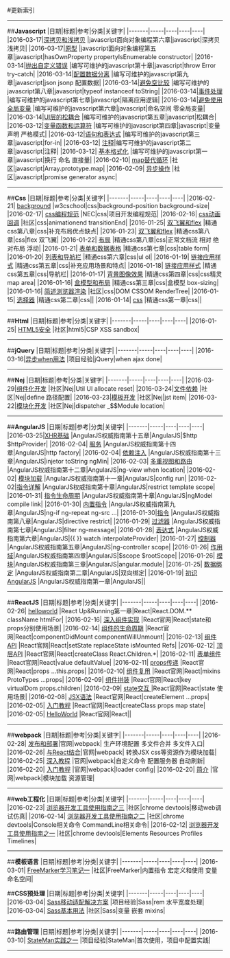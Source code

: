 ﻿#更新索引



---
##**Javascript**
|日期|标题|参考|分类|关键字|
|-------|-----|----|----|----|
|2016-03-17|[深拷贝和浅拷贝](https://github.com/brizer/Study-Notes/blob/master/%E5%BF%83%E5%BE%97%E4%BD%93%E4%BC%9A/%E8%AF%BB%E4%B9%A6%E7%AC%94%E8%AE%B0/javascript%E9%9D%A2%E5%90%91%E5%AF%B9%E8%B1%A1%E7%BC%96%E7%A8%8B/002%E7%AC%AC%E5%85%AD%E7%AB%A0%E7%BB%A7%E6%89%BF.md "深拷贝和浅拷贝") |javascript面向对象编程第六章|javascript|深拷贝 浅拷贝|
|2016-03-17|[原型](https://github.com/brizer/Study-Notes/blob/master/%E5%BF%83%E5%BE%97%E4%BD%93%E4%BC%9A/%E8%AF%BB%E4%B9%A6%E7%AC%94%E8%AE%B0/javascript%E9%9D%A2%E5%90%91%E5%AF%B9%E8%B1%A1%E7%BC%96%E7%A8%8B/001%E7%AC%AC%E4%BA%94%E7%AB%A0%E5%8E%9F%E5%9E%8B.md "") |javascript面向对象编程第五章|javascript|hasOwnProperty propertyIsEnumerable constructor|
|2016-03-14|[抛出自定义错误][1] |编写可维护的javascript第十章|javascript|throw Error try-catch|
|2016-03-14|[配置数据分离][2] |编写可维护的javascript第九章|javascript|json jsonp 配置数据|
|2016-03-14|[避免空比较][3] |编写可维护的javascript第八章|javascript|typeof instanceof toString|
|2016-03-14|[事件处理][4] |编写可维护的javascript第七章|javascript|隔离应用逻辑|
|2016-03-14|[避免使用全局变量][5] |编写可维护的javascript第六章|javascript|命名空间 零全局变量|
|2016-03-14|[UI层的松耦合][6] |编写可维护的javascript第五章|javascript|松耦合|
|2016-03-12|[变量函数和运算符][7] |编写可维护的javascript第四章|javascript|变量声明 严格模式|
|2016-03-12|[语句和表达式][8] |编写可维护的javascript第三章|javascript|for-in|
|2016-03-12| [注释][9]|编写可维护的javascript第二章|javascript|注释|
|2016-03-12| [基本格式化][10] |编写可维护的javascript第一章|javascript|换行 命名 直接量|
|2016-02-10| [map替代循环][11] |社区|javascript|Array.prototype.map|
|2016-02-09| [异步操作][12] |社区|javascript|promise generator async|



---
##**Css**
|日期|标题|参考|分类|关键字|
|-------|-----|----|----|----|
|2016-02-21|  [background][13] |w3cschool|css|background-position background-size|
|2016-02-17|  [css编程规范][14] |NEC|css|项目开发编程规范|
|2016-02-16|  [css动画回调][15] |社区|css|animationend transitionEnd|
|2016-01-25|  [双飞翼和flex][16] |精通css第八章|css|补充布局优点缺点|
|2016-01-23| [双飞翼和flex][17] |精通css第八章|css|flex 双飞翼|
|2016-01-22| [布局][18] |精通css第八章|css|正常文档流 相对 绝对布局  浮动|
|2016-01-21| [表单和数据表格][19] |精通css第七章|css|table form|
|2016-01-20| [列表和导航栏][20] |精通css第六章|css|ul ol|
|2016-01-19| [链接应用样式][21] |精通css第五章|css|补充应用场景和特点|
|2016-01-18| [链接应用样式][22] |精通css第五章|css|导航栏|
|2016-01-17| [背景图像效果][23] |精通css第四章|css|css精灵 map area|
|2016-01-16| [盒模型和布局][24] |精通css第三章|css|盒模型 box-sizing|
|2016-01-16| [简述浏览器渲染][25] |社区|css|DOM CSSOM RenderTree|
|2016-01-15| [选择器][26] |精通css第二章|css||
|2016-01-14| [css][27] |精通css第一章|css||


---
##**Html**
|日期|标题|参考|分类|关键字|
|-------|-----|----|----|----|
|2016-01-25| [HTML5安全][28] |社区|html5|CSP XSS sandbox|



---
##**jQuery**
|日期|标题|参考|分类|关键字|
|-------|-----|----|----|----|
|2016-03-16|[异步when用法][29] |项目经验|jQuery|when ajax done|

---
##**Nej**
|日期|标题|参考|分类|关键字|
|-------|-----|----|----|----|
|2016-03-29|[组件化开发](https://github.com/brizer/Study-Notes/blob/master/%E5%BF%83%E5%BE%97%E4%BD%93%E4%BC%9A/%E7%A4%BE%E5%8C%BA/Nej/004%E7%BB%84%E4%BB%B6%E5%8C%96.md "") |社区|Nej|Util UI allocate reset|
|2016-03-24|[文件依赖](https://github.com/brizer/Study-Notes/blob/master/%E5%BF%83%E5%BE%97%E4%BD%93%E4%BC%9A/%E7%A4%BE%E5%8C%BA/Nej/003%E6%96%87%E4%BB%B6%E4%BE%9D%E8%B5%96.md "") |社区|Nej|define 路径配置|
|2016-03-23|[模板开发](https://github.com/brizer/Study-Notes/blob/master/%E5%BF%83%E5%BE%97%E4%BD%93%E4%BC%9A/%E7%A4%BE%E5%8C%BA/Nej/002%E6%A8%A1%E6%9D%BF.md "") |社区|Nej|jst item|
|2016-03-22|[模块化开发](https://github.com/brizer/Study-Notes/blob/master/%E5%BF%83%E5%BE%97%E4%BD%93%E4%BC%9A/%E7%A4%BE%E5%8C%BA/Nej/001%E6%A8%A1%E5%9D%97%E5%8C%96.md "") |社区|Nej|dispatcher _$$Module location|




---
##**AngularJS**
|日期|标题|参考|分类|关键字|
|-------|-----|----|----|----|
|2016-03-25|[XHR基础](https://github.com/brizer/Study-Notes/blob/master/%E5%BF%83%E5%BE%97%E4%BD%93%E4%BC%9A/%E8%AF%BB%E4%B9%A6%E7%AC%94%E8%AE%B0/AngularJS%E6%9D%83%E5%A8%81%E6%8C%87%E5%8D%97/AngularJS%E6%9D%83%E5%A8%81%E6%8C%87%E5%8D%97%E7%AC%AC%E5%8D%81%E4%BA%94%E7%AB%A0%E4%B9%8BXHR%E5%9F%BA%E7%A1%80.md "") |AngularJS权威指南第十五章|AngularJS|$http $httpProvider|
|2016-02-04| [服务][30] |AngularJS权威指南第十四章|AngularJS|http factory|
|2016-02-04| [依赖注入][31] |AngularJS权威指南第十三章|AngularJS|injetor toString ngMin|
|2016-02-03| [多重视图和路由][32] |AngularJS权威指南第十二章|AngularJS|ng-view when location|
|2016-02-02| [模块加载][33] |AngularJS权威指南第十一章|AngularJS|config run|
|2016-02-02|[指令详解][34] |AngularJS权威指南第十章|AngularJS|restrict template scope|
|2016-01-31| [指令生命周期][35] |AngularJS权威指南第十章|AngularJS|ngModel compile link|
|2016-01-30| [内置指令][36] |AngularJS权威指南第九章|AngularJS|ng-if ng-repeat ng-src ...|
|2016-01-30|[指令][37] |AngularJS权威指南第八章|AngularJS|directive restrict|
|2016-01-29| [过滤器][38] |AngularJS权威指南第七章|AngularJS|filter ng-message|
|2016-01-28| [表达式][39] |AngularJS权威指南第六章|AngularJS|{{ }} watch interpolateProvider|
|2016-01-27| [控制器][40] |AngularJS权威指南第五章|AngularJS|ng-controller scope|
|2016-01-26| [作用域][41]|AngularJS权威指南第四章|AngularJS|\$scope $rootScope|
|2016-01-26| [模块][42]|AngularJS权威指南第三章|AngularJS|angular.module|
|2016-01-25| [数据绑定][43] |AngularJS权威指南第二章|AngularJS|双向绑定|
|2016-01-19| [初识AngularJS][44] |AngularJS权威指南第一章|AngularJS||


---
##**ReactJS**
|日期|标题|参考|分类|关键字|
|-------|-----|----|----|----|
|2016-02-26| [helloworld][45] |React Up&Running第一章|React|React.DOM.** className htmlFor|
|2016-02-16| [深入组件实现][46] |React官网|React|state和props分别使用场景|
|2016-02-14| [组件的生命周期][47] |React官网|React|componentDidMount componentWillUnmount|
|2016-02-13| [组件API][48] |React官网|React|setState replaceState isMounted Refs|
|2016-02-12| [顶层API][49] |React官网|React|createClass  React.Children.*|
|2016-02-11| [表单组件][50] |React官网|React|value defaultValue|
|2016-02-11| [props传递][51] |React官网|React|props ...this.props|
|2016-02-10| [组件复用][52] |React官网|React|mixins ProtoTypes ...props|
|2016-02-09| [组件拼装][53] |React官网|React|key virtualDom props.children|
|2016-02-09| [state交互 ][54]|React官网|React|state 使用场景|
|2016-02-08| [JSX语法][55] |React官网|React|createElement ...props|
|2016-02-05| [入门教程][56] |React官网|React|createClass props map state|
|2016-02-05| [HelloWorld][57] |React官网|React||


---
##**webpack**
|日期|标题|参考|分类|关键字|
|-------|-----|----|----|----|
|2016-02-28| [发布和部署][58]|官网|webpack| 生产环境配置 多文件合并 多文件入口|
|2016-02-26| [与React结合][59]|官网|webpack| 转换JSX css等资源作为模块加载|
|2016-02-25| [深入教程][60] |官网|webpack|自定义命令 配置服务器 自动刷新|
|2016-02-20| [入门教程][61] |官网|webpack|loader config|
|2016-02-20| [简介][62] |官网|webpack|模块加载 资源管理|


---
##**web工程化**
|日期|标题|参考|分类|关键字|
|-------|-----|----|----|----|
|2016-02-23| [浏览器开发工具使用指南之三][63] |社区|chrome devtools|移动web调试仿真|
|2016-02-14| [浏览器开发工具使用指南之二][64] |社区|chrome devtools|Console相关命令 CommandLine相关命令|
|2016-02-12| [浏览器开发工具使用指南之一][65] |社区|chrome devtools|Elements Resources Profiles Timelines|


---
##**模板语言**
|日期|标题|参考|分类|关键字|
|-------|-----|----|----|----|
|2016-03-01| [FreeMarker学习笔记一][66] |社区|FreeMarker|内置指令 宏定义和使用 变量 命名空间|


##**CSS预处理**
|日期|标题|参考|分类|关键字|
|-------|-----|----|----|----|
|2016-03-04| [Sass移动适配解决方案][67] |项目经验|Sass|rem 水平宽度处理|
|2016-03-04| [Sass基本用法][68] |社区|Sass|变量 嵌套 mixins|


---
##**路由管理**
|日期|标题|参考|分类|关键字|
|-------|-----|----|----|----|
|2016-03-10| [StateMan实践之一][69] |项目经验|StateMan|首次使用，项目中配置实践|







---


  [1]: https://github.com/brizer/Study-Notes/blob/master/%E5%BF%83%E5%BE%97%E4%BD%93%E4%BC%9A/%E8%AF%BB%E4%B9%A6%E7%AC%94%E8%AE%B0/%E7%BC%96%E5%86%99%E5%8F%AF%E7%BB%B4%E6%8A%A4%E7%9A%84javascript/010%E7%AC%AC%E5%8D%81%E7%AB%A0%E6%8A%9B%E5%87%BA%E8%87%AA%E5%AE%9A%E4%B9%89%E9%94%99%E8%AF%AF.md
  [2]: https://github.com/brizer/Study-Notes/blob/master/%E5%BF%83%E5%BE%97%E4%BD%93%E4%BC%9A/%E8%AF%BB%E4%B9%A6%E7%AC%94%E8%AE%B0/%E7%BC%96%E5%86%99%E5%8F%AF%E7%BB%B4%E6%8A%A4%E7%9A%84javascript/009%E7%AC%AC%E4%B9%9D%E7%AB%A0%E5%B0%86%E9%85%8D%E7%BD%AE%E6%95%B0%E6%8D%AE%E4%BB%8E%E4%BB%A3%E7%A0%81%E4%B8%AD%E5%88%86%E7%A6%BB%E5%87%BA%E6%9D%A5.md
  [3]: https://github.com/brizer/Study-Notes/blob/master/%E5%BF%83%E5%BE%97%E4%BD%93%E4%BC%9A/%E8%AF%BB%E4%B9%A6%E7%AC%94%E8%AE%B0/%E7%BC%96%E5%86%99%E5%8F%AF%E7%BB%B4%E6%8A%A4%E7%9A%84javascript/008%E7%AC%AC%E5%85%AB%E7%AB%A0%E9%81%BF%E5%85%8D%E2%80%9C%E7%A9%BA%E6%AF%94%E8%BE%83%E2%80%9D.md
  [4]: https://github.com/brizer/Study-Notes/blob/master/%E5%BF%83%E5%BE%97%E4%BD%93%E4%BC%9A/%E8%AF%BB%E4%B9%A6%E7%AC%94%E8%AE%B0/%E7%BC%96%E5%86%99%E5%8F%AF%E7%BB%B4%E6%8A%A4%E7%9A%84javascript/007%E7%AC%AC%E4%B8%83%E7%AB%A0%E4%BA%8B%E4%BB%B6%E5%A4%84%E7%90%86.md
  [5]: https://github.com/brizer/Study-Notes/blob/master/%E5%BF%83%E5%BE%97%E4%BD%93%E4%BC%9A/%E8%AF%BB%E4%B9%A6%E7%AC%94%E8%AE%B0/%E7%BC%96%E5%86%99%E5%8F%AF%E7%BB%B4%E6%8A%A4%E7%9A%84javascript/006%E7%AC%AC%E5%85%AD%E7%AB%A0%E9%81%BF%E5%85%8D%E4%BD%BF%E7%94%A8%E5%85%A8%E5%B1%80%E5%8F%98%E9%87%8F.md
  [6]: https://github.com/brizer/Study-Notes/blob/master/%E5%BF%83%E5%BE%97%E4%BD%93%E4%BC%9A/%E8%AF%BB%E4%B9%A6%E7%AC%94%E8%AE%B0/%E7%BC%96%E5%86%99%E5%8F%AF%E7%BB%B4%E6%8A%A4%E7%9A%84javascript/005%E7%AC%AC%E4%BA%94%E7%AB%A0UI%E5%B1%82%E7%9A%84%E6%9D%BE%E8%80%A6%E5%90%88.md
  [7]: https://github.com/brizer/Study-Notes/blob/master/%E5%BF%83%E5%BE%97%E4%BD%93%E4%BC%9A/%E8%AF%BB%E4%B9%A6%E7%AC%94%E8%AE%B0/%E7%BC%96%E5%86%99%E5%8F%AF%E7%BB%B4%E6%8A%A4%E7%9A%84javascript/004%E7%AC%AC%E5%9B%9B%E7%AB%A0%E5%8F%98%E9%87%8F%E3%80%81%E5%87%BD%E6%95%B0%E5%92%8C%E8%BF%90%E7%AE%97%E7%AC%A6.md
  [8]: https://github.com/brizer/Study-Notes/blob/master/%E5%BF%83%E5%BE%97%E4%BD%93%E4%BC%9A/%E8%AF%BB%E4%B9%A6%E7%AC%94%E8%AE%B0/%E7%BC%96%E5%86%99%E5%8F%AF%E7%BB%B4%E6%8A%A4%E7%9A%84javascript/003%E7%AC%AC%E4%B8%89%E7%AB%A0%E8%AF%AD%E5%8F%A5%E5%92%8C%E8%A1%A8%E8%BE%BE%E5%BC%8F.md
  [9]: https://github.com/brizer/Study-Notes/blob/master/%E5%BF%83%E5%BE%97%E4%BD%93%E4%BC%9A/%E8%AF%BB%E4%B9%A6%E7%AC%94%E8%AE%B0/%E7%BC%96%E5%86%99%E5%8F%AF%E7%BB%B4%E6%8A%A4%E7%9A%84javascript/002%E7%AC%AC%E4%BA%8C%E7%AB%A0%E6%B3%A8%E9%87%8A.md
  [10]: https://github.com/brizer/Study-Notes/blob/master/%E5%BF%83%E5%BE%97%E4%BD%93%E4%BC%9A/%E8%AF%BB%E4%B9%A6%E7%AC%94%E8%AE%B0/%E7%BC%96%E5%86%99%E5%8F%AF%E7%BB%B4%E6%8A%A4%E7%9A%84javascript/001%E7%AC%AC%E4%B8%80%E7%AB%A0%E5%9F%BA%E6%9C%AC%E7%9A%84%E6%A0%BC%E5%BC%8F%E5%8C%96.md
  [11]: https://github.com/brizer/Study-Notes/blob/master/%E5%BF%83%E5%BE%97%E4%BD%93%E4%BC%9A/%E8%AF%BE%E4%BD%99%E5%AD%A6%E4%B9%A0/map%E6%9B%BF%E4%BB%A3for%E5%BE%AA%E7%8E%AF.md
  [12]: https://github.com/brizer/Study-Notes/blob/master/%E5%BF%83%E5%BE%97%E4%BD%93%E4%BC%9A/%E8%AF%BE%E4%BD%99%E5%AD%A6%E4%B9%A0/javascript%E5%BC%82%E6%AD%A5%E6%93%8D%E4%BD%9C.md
  [13]: https://github.com/brizer/Study-Notes/blob/master/%E5%BF%83%E5%BE%97%E4%BD%93%E4%BC%9A/%E8%AF%BE%E4%BD%99%E5%AD%A6%E4%B9%A0/css%E5%B1%9E%E6%80%A7%E4%B9%8Bbackground.md
  [14]: https://www.zybuluo.com/brizer/note/288094
  [15]: https://github.com/brizer/Study-Notes/blob/master/%E5%BF%83%E5%BE%97%E4%BD%93%E4%BC%9A/%E8%AF%BE%E4%BD%99%E5%AD%A6%E4%B9%A0/CSS%E5%8A%A8%E7%94%BB%E5%9B%9E%E8%B0%83.md
  [16]: https://github.com/brizer/Study-Notes/blob/master/%E5%BF%83%E5%BE%97%E4%BD%93%E4%BC%9A/%E8%AF%BB%E4%B9%A6%E7%AC%94%E8%AE%B0/%E7%B2%BE%E9%80%9Acss/%E7%AC%AC%E5%85%AB%E7%AB%A0%E5%B8%83%E5%B1%802.md
  [17]: https://github.com/brizer/Study-Notes/blob/master/%E5%BF%83%E5%BE%97%E4%BD%93%E4%BC%9A/%E8%AF%BB%E4%B9%A6%E7%AC%94%E8%AE%B0/%E7%B2%BE%E9%80%9Acss/%E7%AC%AC%E5%85%AB%E7%AB%A0%E5%B8%83%E5%B1%802.md
  [18]: https://github.com/brizer/Study-Notes/blob/master/%E5%BF%83%E5%BE%97%E4%BD%93%E4%BC%9A/%E8%AF%BB%E4%B9%A6%E7%AC%94%E8%AE%B0/%E7%B2%BE%E9%80%9Acss/%E7%AC%AC%E5%85%AB%E7%AB%A0%E5%B8%83%E5%B1%80.md
  [19]: https://github.com/brizer/Study-Notes/blob/master/%E5%BF%83%E5%BE%97%E4%BD%93%E4%BC%9A/%E8%AF%BB%E4%B9%A6%E7%AC%94%E8%AE%B0/%E7%B2%BE%E9%80%9Acss/%E7%AC%AC%E4%B8%83%E7%AB%A0%E5%AF%B9%E8%A1%A8%E5%8D%95%E5%92%8C%E6%95%B0%E6%8D%AE%E8%A1%A8%E6%A0%BC%E5%BA%94%E7%94%A8%E6%A0%B7%E5%BC%8F.md
  [20]: https://github.com/brizer/Study-Notes/blob/master/%E5%BF%83%E5%BE%97%E4%BD%93%E4%BC%9A/%E8%AF%BB%E4%B9%A6%E7%AC%94%E8%AE%B0/%E7%B2%BE%E9%80%9Acss/%E7%AC%AC%E5%85%AD%E7%AB%A0%E5%88%97%E8%A1%A8%E6%A0%B7%E5%BC%8F%E5%92%8C%E5%AF%BC%E8%88%AA%E6%A0%8F.md
  [21]: https://github.com/brizer/Study-Notes/blob/master/%E5%BF%83%E5%BE%97%E4%BD%93%E4%BC%9A/%E8%AF%BB%E4%B9%A6%E7%AC%94%E8%AE%B0/%E7%B2%BE%E9%80%9Acss/%E7%AC%AC%E4%BA%94%E7%AB%A0%E5%AF%B9%E9%93%BE%E6%8E%A5%E5%BA%94%E7%94%A8%E6%A0%B7%E5%BC%8F.md
  [22]: https://github.com/brizer/Study-Notes/blob/master/%E5%BF%83%E5%BE%97%E4%BD%93%E4%BC%9A/%E8%AF%BB%E4%B9%A6%E7%AC%94%E8%AE%B0/%E7%B2%BE%E9%80%9Acss/%E7%AC%AC%E4%BA%94%E7%AB%A0%E5%AF%B9%E9%93%BE%E6%8E%A5%E5%BA%94%E7%94%A8%E6%A0%B7%E5%BC%8F.md
  [23]: https://github.com/brizer/Study-Notes/blob/master/%E5%BF%83%E5%BE%97%E4%BD%93%E4%BC%9A/%E8%AF%BB%E4%B9%A6%E7%AC%94%E8%AE%B0/%E7%B2%BE%E9%80%9Acss/%E7%AC%AC%E5%9B%9B%E7%AB%A0%E8%83%8C%E6%99%AF%E5%9B%BE%E5%83%8F%E6%95%88%E6%9E%9C.md
  [24]: https://github.com/brizer/Study-Notes/blob/master/%E5%BF%83%E5%BE%97%E4%BD%93%E4%BC%9A/%E8%AF%BB%E4%B9%A6%E7%AC%94%E8%AE%B0/%E7%B2%BE%E9%80%9Acss/%E7%AC%AC%E4%B8%89%E7%AB%A0%E7%9B%92%E6%A8%A1%E5%9E%8B%E5%92%8C%E5%B8%83%E5%B1%80.md
  [25]: https://github.com/brizer/Study-Notes/blob/master/%E5%BF%83%E5%BE%97%E4%BD%93%E4%BC%9A/%E8%AF%BE%E4%BD%99%E5%AD%A6%E4%B9%A0/%E7%AE%80%E8%BF%B0%E6%B5%8F%E8%A7%88%E5%99%A8%E6%B8%B2%E6%9F%93%E6%9C%BA%E5%88%B6.md
  [26]: https://github.com/brizer/Study-Notes/blob/master/%E5%BF%83%E5%BE%97%E4%BD%93%E4%BC%9A/%E8%AF%BB%E4%B9%A6%E7%AC%94%E8%AE%B0/%E7%B2%BE%E9%80%9Acss/%E7%AC%AC%E4%BA%8C%E7%AB%A0%E9%80%89%E6%8B%A9%E5%99%A8.md
  [27]: https://github.com/brizer/Study-Notes/blob/master/%E5%BF%83%E5%BE%97%E4%BD%93%E4%BC%9A/%E8%AF%BB%E4%B9%A6%E7%AC%94%E8%AE%B0/%E7%B2%BE%E9%80%9Acss/%E7%AC%AC%E4%B8%80%E7%AB%A0.md
  [28]: https://github.com/brizer/Study-Notes/blob/master/%E5%BF%83%E5%BE%97%E4%BD%93%E4%BC%9A/%E8%AF%BE%E4%BD%99%E5%AD%A6%E4%B9%A0/HTML5%E5%AF%B9%E5%AE%89%E5%85%A8%E6%80%A7%E7%9A%84%E6%94%B9%E8%BF%9B.md
  [29]: https://github.com/brizer/Study-Notes/blob/master/%E5%BF%83%E5%BE%97%E4%BD%93%E4%BC%9A/%E7%A4%BE%E5%8C%BA/jQuery/001jQuery%E5%BC%82%E6%AD%A5%E7%BC%96%E7%A8%8B%E4%B9%8Bwhen%E7%94%A8%E6%B3%95.md
  [30]: https://github.com/brizer/Study-Notes/blob/master/%E5%BF%83%E5%BE%97%E4%BD%93%E4%BC%9A/%E8%AF%BB%E4%B9%A6%E7%AC%94%E8%AE%B0/AngularJS%E6%9D%83%E5%A8%81%E6%8C%87%E5%8D%97/AngularJS%E6%9D%83%E5%A8%81%E6%8C%87%E5%8D%97%E7%AC%AC%E5%8D%81%E5%9B%9B%E7%AB%A0%E4%B9%8B%E6%9C%8D%E5%8A%A1.md
  [31]: https://github.com/brizer/Study-Notes/blob/master/%E5%BF%83%E5%BE%97%E4%BD%93%E4%BC%9A/%E8%AF%BB%E4%B9%A6%E7%AC%94%E8%AE%B0/AngularJS%E6%9D%83%E5%A8%81%E6%8C%87%E5%8D%97/AngularJS%E6%9D%83%E5%A8%81%E6%8C%87%E5%8D%97%E7%AC%AC%E5%8D%81%E4%B8%89%E7%AB%A0%E4%B9%8B%E4%BE%9D%E8%B5%96%E6%B3%A8%E5%85%A5.md
  [32]: https://github.com/brizer/Study-Notes/blob/master/%E5%BF%83%E5%BE%97%E4%BD%93%E4%BC%9A/%E8%AF%BB%E4%B9%A6%E7%AC%94%E8%AE%B0/AngularJS%E6%9D%83%E5%A8%81%E6%8C%87%E5%8D%97/AngularJS%E6%9D%83%E5%A8%81%E6%8C%87%E5%8D%97%E5%8D%81%E4%BA%8C%E7%AB%A0%E4%B9%8B%E5%A4%9A%E9%87%8D%E8%A7%86%E5%9B%BE%E5%92%8C%E8%B7%AF%E7%94%B1.md
  [33]: https://github.com/brizer/Study-Notes/blob/master/%E5%BF%83%E5%BE%97%E4%BD%93%E4%BC%9A/%E8%AF%BB%E4%B9%A6%E7%AC%94%E8%AE%B0/AngularJS%E6%9D%83%E5%A8%81%E6%8C%87%E5%8D%97/AngularJS%E6%9D%83%E5%A8%81%E6%8C%87%E5%8D%97%E7%AC%AC%E5%8D%81%E4%B8%80%E7%AB%A0%E4%B9%8B%E6%A8%A1%E5%9D%97%E5%8A%A0%E8%BD%BD.md
  [34]: https://github.com/brizer/Study-Notes/blob/master/%E5%BF%83%E5%BE%97%E4%BD%93%E4%BC%9A/%E8%AF%BB%E4%B9%A6%E7%AC%94%E8%AE%B0/AngularJS%E6%9D%83%E5%A8%81%E6%8C%87%E5%8D%97/AngularJS%E6%9D%83%E5%A8%81%E6%8C%87%E5%8D%97%E7%AC%AC%E5%8D%81%E7%AB%A0%E4%B9%8B%E6%8C%87%E4%BB%A4%E8%AF%A6%E8%A7%A3.md
  [35]: https://github.com/brizer/Study-Notes/blob/master/%E5%BF%83%E5%BE%97%E4%BD%93%E4%BC%9A/%E8%AF%BB%E4%B9%A6%E7%AC%94%E8%AE%B0/AngularJS%E6%9D%83%E5%A8%81%E6%8C%87%E5%8D%97/AngularJS%E6%9D%83%E5%A8%81%E6%8C%87%E5%8D%97%E7%AC%AC%E5%8D%81%E7%AB%A0%E4%B9%8B%E6%8C%87%E4%BB%A4%E7%94%9F%E5%91%BD%E5%91%A8%E6%9C%9F.md
  [36]: https://github.com/brizer/Study-Notes/blob/master/%E5%BF%83%E5%BE%97%E4%BD%93%E4%BC%9A/%E8%AF%BB%E4%B9%A6%E7%AC%94%E8%AE%B0/AngularJS%E6%9D%83%E5%A8%81%E6%8C%87%E5%8D%97/AngularJS%E6%9D%83%E5%A8%81%E6%8C%87%E5%8D%97%E7%AC%AC%E4%B9%9D%E7%AB%A0%E4%B9%8B%E5%86%85%E7%BD%AE%E6%8C%87%E4%BB%A4.md
  [37]: https://github.com/brizer/Study-Notes/blob/master/%E5%BF%83%E5%BE%97%E4%BD%93%E4%BC%9A/%E8%AF%BB%E4%B9%A6%E7%AC%94%E8%AE%B0/AngularJS%E6%9D%83%E5%A8%81%E6%8C%87%E5%8D%97/AngularJS%E6%9D%83%E5%A8%81%E6%8C%87%E5%8D%97%E7%AC%AC%E5%85%AB%E7%AB%A0%E4%B9%8B%E6%8C%87%E4%BB%A4%E7%AE%80%E4%BB%8B.md
  [38]: https://github.com/brizer/Study-Notes/blob/master/%E5%BF%83%E5%BE%97%E4%BD%93%E4%BC%9A/%E8%AF%BB%E4%B9%A6%E7%AC%94%E8%AE%B0/AngularJS%E6%9D%83%E5%A8%81%E6%8C%87%E5%8D%97/AngularJS%E6%9D%83%E5%A8%81%E6%8C%87%E5%8D%97%E7%AC%AC%E4%B8%83%E7%AB%A0%E4%B9%8B%E8%BF%87%E6%BB%A4%E5%99%A8.md
  [39]: https://github.com/brizer/Study-Notes/blob/master/%E5%BF%83%E5%BE%97%E4%BD%93%E4%BC%9A/%E8%AF%BB%E4%B9%A6%E7%AC%94%E8%AE%B0/AngularJS%E6%9D%83%E5%A8%81%E6%8C%87%E5%8D%97/AngularJS%E6%9D%83%E5%A8%81%E6%8C%87%E5%8D%97%E7%AC%AC%E5%85%AD%E7%AB%A0%E4%B9%8B%E8%A1%A8%E8%BE%BE%E5%BC%8F.md
  [40]: https://github.com/brizer/Study-Notes/blob/master/%E5%BF%83%E5%BE%97%E4%BD%93%E4%BC%9A/%E8%AF%BB%E4%B9%A6%E7%AC%94%E8%AE%B0/AngularJS%E6%9D%83%E5%A8%81%E6%8C%87%E5%8D%97/Angular%E6%9D%83%E5%A8%81%E6%8C%87%E5%8D%97%E7%AC%AC%E4%BA%94%E7%AB%A0%E4%B9%8B%E6%8E%A7%E5%88%B6%E5%99%A8.md
  [41]: https://github.com/brizer/Study-Notes/blob/master/%E5%BF%83%E5%BE%97%E4%BD%93%E4%BC%9A/%E8%AF%BB%E4%B9%A6%E7%AC%94%E8%AE%B0/AngularJS%E6%9D%83%E5%A8%81%E6%8C%87%E5%8D%97/Angular%E6%9D%83%E5%A8%81%E6%8C%87%E5%8D%97%E7%AC%AC%E5%9B%9B%E7%AB%A0scope.md
  [42]: https://github.com/brizer/Study-Notes/blob/master/%E5%BF%83%E5%BE%97%E4%BD%93%E4%BC%9A/%E8%AF%BB%E4%B9%A6%E7%AC%94%E8%AE%B0/AngularJS%E6%9D%83%E5%A8%81%E6%8C%87%E5%8D%97/Angular%E6%9D%83%E5%A8%81%E6%8C%87%E5%8D%97%E7%AC%AC%E4%B8%89%E7%AB%A0module.md
  [43]: https://github.com/brizer/Study-Notes/blob/master/%E5%BF%83%E5%BE%97%E4%BD%93%E4%BC%9A/%E8%AF%BB%E4%B9%A6%E7%AC%94%E8%AE%B0/AngularJS%E6%9D%83%E5%A8%81%E6%8C%87%E5%8D%97/%E7%AC%AC%E4%BA%8C%E7%AB%A0%E6%95%B0%E6%8D%AE%E7%BB%91%E5%AE%9A.md
  [44]: https://github.com/brizer/Study-Notes/blob/master/%E5%BF%83%E5%BE%97%E4%BD%93%E4%BC%9A/%E8%AF%BB%E4%B9%A6%E7%AC%94%E8%AE%B0/AngularJS%E6%9D%83%E5%A8%81%E6%8C%87%E5%8D%97/%E7%AC%AC%E4%B8%80%E7%AB%A0%E5%88%9D%E8%AF%86AngularJS.md
  [45]: https://github.com/brizer/Study-Notes/blob/master/%E5%BF%83%E5%BE%97%E4%BD%93%E4%BC%9A/%E8%AF%BB%E4%B9%A6%E7%AC%94%E8%AE%B0/React%20Up&Running/%E7%AC%AC%E4%B8%80%E7%AB%A0Hello%20World.md
  [46]: https://github.com/brizer/Study-Notes/blob/master/%E5%BF%83%E5%BE%97%E4%BD%93%E4%BC%9A/%E7%A4%BE%E5%8C%BA/React/%E7%AC%AC%E5%8D%81%E4%BA%8C%E8%AF%BE%E6%B7%B1%E5%85%A5%E7%BB%84%E4%BB%B6%E5%AE%9E%E7%8E%B0.md
  [47]: https://github.com/brizer/Study-Notes/blob/master/%E5%BF%83%E5%BE%97%E4%BD%93%E4%BC%9A/%E7%A4%BE%E5%8C%BA/React/%E7%AC%AC%E5%8D%81%E4%B8%80%E8%AF%BE%E7%BB%84%E4%BB%B6%E7%9A%84%E7%94%9F%E5%91%BD%E5%91%A8%E6%9C%9F.md
  [48]: https://github.com/brizer/Study-Notes/blob/master/%E5%BF%83%E5%BE%97%E4%BD%93%E4%BC%9A/%E7%A4%BE%E5%8C%BA/React/%E7%AC%AC%E5%8D%81%E8%AF%BE%E7%BB%84%E4%BB%B6API.md
  [49]: https://github.com/brizer/Study-Notes/blob/master/%E5%BF%83%E5%BE%97%E4%BD%93%E4%BC%9A/%E7%A4%BE%E5%8C%BA/React/%E7%AC%AC%E4%B9%9D%E8%AF%BE%E9%A1%B6%E5%B1%82API.md
  [50]: https://github.com/brizer/Study-Notes/blob/master/%E5%BF%83%E5%BE%97%E4%BD%93%E4%BC%9A/%E7%A4%BE%E5%8C%BA/React/%E7%AC%AC%E5%85%AB%E8%AF%BE%E8%A1%A8%E5%8D%95%E7%BB%84%E4%BB%B6.md
  [51]: https://github.com/brizer/Study-Notes/blob/master/%E5%BF%83%E5%BE%97%E4%BD%93%E4%BC%9A/%E7%A4%BE%E5%8C%BA/React/%E7%AC%AC%E4%B8%83%E8%AF%BEprops%E4%BC%A0%E9%80%92.md
  [52]: https://github.com/brizer/Study-Notes/blob/master/%E5%BF%83%E5%BE%97%E4%BD%93%E4%BC%9A/%E7%A4%BE%E5%8C%BA/React/%E7%AC%AC%E5%85%AD%E8%AF%BE%E5%8F%AF%E5%A4%8D%E7%94%A8%E7%BB%84%E4%BB%B6.md
  [53]: https://github.com/brizer/Study-Notes/blob/master/%E5%BF%83%E5%BE%97%E4%BD%93%E4%BC%9A/%E7%A4%BE%E5%8C%BA/React/%E7%AC%AC%E4%BA%94%E8%AF%BE%E7%BB%84%E4%BB%B6%E6%8B%BC%E8%A3%85.md
  [54]: https://github.com/brizer/Study-Notes/blob/master/%E5%BF%83%E5%BE%97%E4%BD%93%E4%BC%9A/%E7%A4%BE%E5%8C%BA/React/%E7%AC%AC%E5%9B%9B%E8%AF%BEstate%E4%BA%A4%E4%BA%92.md
  [55]: https://github.com/brizer/Study-Notes/blob/master/%E5%BF%83%E5%BE%97%E4%BD%93%E4%BC%9A/%E7%A4%BE%E5%8C%BA/React/%E7%AC%AC%E4%B8%89%E8%AF%BEJSX%E8%AF%AD%E6%B3%95.md
  [56]: https://github.com/brizer/Study-Notes/blob/master/%E5%BF%83%E5%BE%97%E4%BD%93%E4%BC%9A/%E7%A4%BE%E5%8C%BA/React/%E7%AC%AC%E4%BA%8C%E8%AF%BE%E5%85%A5%E9%97%A8%E6%95%99%E7%A8%8B.md
  [57]: https://github.com/brizer/Study-Notes/blob/master/%E5%BF%83%E5%BE%97%E4%BD%93%E4%BC%9A/%E7%A4%BE%E5%8C%BA/React/%E7%AC%AC%E4%B8%80%E8%AF%BEHelloWorld.md
  [58]: https://github.com/brizer/Study-Notes/blob/master/%E5%BF%83%E5%BE%97%E4%BD%93%E4%BC%9A/%E7%A4%BE%E5%8C%BA/WebPack/005%E5%8F%91%E5%B8%83%E5%92%8C%E9%83%A8%E7%BD%B2.md
  [59]: https://github.com/brizer/Study-Notes/blob/master/%E5%BF%83%E5%BE%97%E4%BD%93%E4%BC%9A/%E7%A4%BE%E5%8C%BA/WebPack/004%E4%B8%8EReact%E7%BB%93%E5%90%88.md
  [60]: https://github.com/brizer/Study-Notes/blob/master/%E5%BF%83%E5%BE%97%E4%BD%93%E4%BC%9A/%E7%A4%BE%E5%8C%BA/WebPack/003%E6%B7%B1%E5%85%A5%E6%95%99%E7%A8%8B.md
  [61]: https://github.com/brizer/Study-Notes/blob/master/%E5%BF%83%E5%BE%97%E4%BD%93%E4%BC%9A/%E7%A4%BE%E5%8C%BA/WebPack/002%E5%85%A5%E9%97%A8%E6%95%99%E7%A8%8B.md
  [62]: https://github.com/brizer/Study-Notes/blob/master/%E5%BF%83%E5%BE%97%E4%BD%93%E4%BC%9A/%E7%A4%BE%E5%8C%BA/WebPack/001%E7%AE%80%E4%BB%8B.md
  [63]: https://github.com/brizer/Study-Notes/blob/master/%E5%BF%83%E5%BE%97%E4%BD%93%E4%BC%9A/%E7%A4%BE%E5%8C%BA/ChromeDevtools/Chrome%20Devtools%20%E4%BD%BF%E7%94%A8%E6%8C%87%E5%8D%97%E4%B9%8B%E4%B8%89.md
  [64]: https://github.com/brizer/Study-Notes/blob/master/%E5%BF%83%E5%BE%97%E4%BD%93%E4%BC%9A/%E7%A4%BE%E5%8C%BA/ChromeDevtools/Chrome%20Devtools%20%E4%BD%BF%E7%94%A8%E6%8C%87%E5%8D%97%E4%B9%8B%E4%BA%8C.md
  [65]: https://github.com/brizer/Study-Notes/blob/master/%E5%BF%83%E5%BE%97%E4%BD%93%E4%BC%9A/%E7%A4%BE%E5%8C%BA/ChromeDevtools/chrome%20devtools%E4%BD%BF%E7%94%A8%E6%8C%87%E5%8D%97%E4%B9%8B%E4%B8%80.md
  [66]: https://github.com/brizer/Study-Notes/blob/master/%E5%BF%83%E5%BE%97%E4%BD%93%E4%BC%9A/%E7%A4%BE%E5%8C%BA/Freemarker/001Freemarker%E6%A8%A1%E6%9D%BF%E5%AD%A6%E4%B9%A0%E7%AC%94%E8%AE%B0%E4%B8%80.md
  [67]: https://github.com/brizer/Study-Notes/blob/master/%E5%BF%83%E5%BE%97%E4%BD%93%E4%BC%9A/%E7%A4%BE%E5%8C%BA/Sass/002Sass%E4%B9%8B%E7%A7%BB%E5%8A%A8%E7%AB%AF%E9%80%82%E9%85%8D%E8%A7%A3%E5%86%B3%E6%96%B9%E6%A1%88.md
  [68]: https://github.com/brizer/Study-Notes/blob/master/%E5%BF%83%E5%BE%97%E4%BD%93%E4%BC%9A/%E7%A4%BE%E5%8C%BA/Sass/001Sass%E5%AD%A6%E4%B9%A0%E7%AC%94%E8%AE%B0.md
  [69]: https://github.com/brizer/Study-Notes/blob/master/%E5%BF%83%E5%BE%97%E4%BD%93%E4%BC%9A/%E7%A4%BE%E5%8C%BA/StateMan/StateMan%E5%AE%9E%E8%B7%B5%E4%B9%8B%E4%B8%80.md